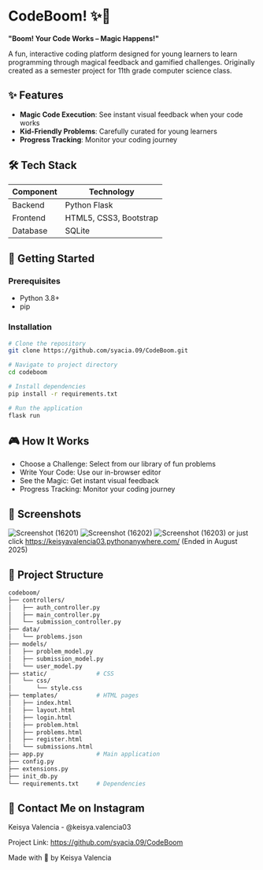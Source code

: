 # CodeBoom! ✨🚀

**"Boom! Your Code Works – Magic Happens!"**

A fun, interactive coding platform designed for young learners to learn programming through magical feedback and gamified challenges. Originally created as a semester project for 11th grade computer science class.

## ✨ Features

- **Magic Code Execution**: See instant visual feedback when your code works
- **Kid-Friendly Problems**: Carefully curated for young learners
- **Progress Tracking**: Monitor your coding journey

## 🛠️ Tech Stack

| Component       | Technology |
|-----------------|------------|
| Backend         | Python Flask |
| Frontend        | HTML5, CSS3, Bootstrap |
| Database        | SQLite |

## 🚀 Getting Started

### Prerequisites
- Python 3.8+
- pip

### Installation
```bash
# Clone the repository
git clone https://github.com/syacia.09/CodeBoom.git

# Navigate to project directory
cd codeboom

# Install dependencies
pip install -r requirements.txt

# Run the application
flask run
```

## 🎮 How It Works
- Choose a Challenge: Select from our library of fun problems
- Write Your Code: Use our in-browser editor
- See the Magic: Get instant visual feedback
- Progress Tracking: Monitor your coding journey

## 📸 Screenshots
![Screenshot (16201)](https://github.com/user-attachments/assets/b96a3640-5fe8-427d-b247-a00dce0eb5d3)
![Screenshot (16202)](https://github.com/user-attachments/assets/3af6034e-44eb-4925-a9f9-f16663c21e89)
![Screenshot (16203)](https://github.com/user-attachments/assets/d2074388-3584-4044-acd5-cd565a39b8da)
or just click https://keisyavalencia03.pythonanywhere.com/ (Ended in August 2025)


## 📂 Project Structure

```bash
codeboom/
├── controllers/
│   ├── auth_controller.py
│   ├── main_controller.py
│   └── submission_controller.py
├── data/
│   └── problems.json
├── models/
│   ├── problem_model.py
│   ├── submission_model.py
│   └── user_model.py
├── static/              # CSS
│   └── css/
│       └── style.css
├── templates/           # HTML pages
│   ├── index.html
│   ├── layout.html
│   ├── login.html
│   ├── problem.html
│   ├── problems.html
│   ├── register.html
│   └── submissions.html
├── app.py               # Main application
├── config.py
├── extensions.py
├── init_db.py
└── requirements.txt     # Dependencies
```

## 📧 Contact Me on Instagram
Keisya Valencia - @keisya.valencia03

Project Link: https://github.com/syacia.09/CodeBoom

Made with 💖 by Keisya Valencia
